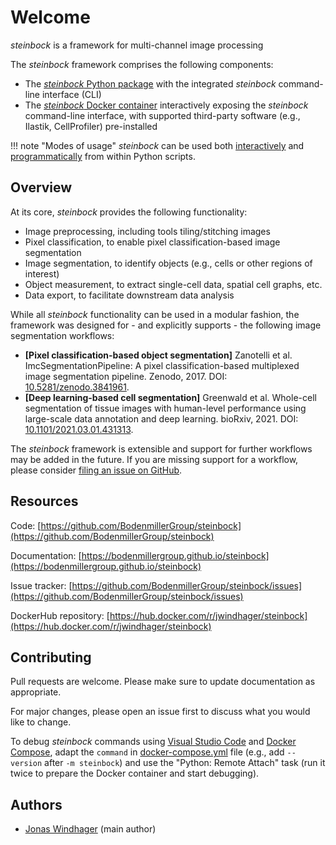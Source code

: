# Welcome

*steinbock* is a framework for multi-channel image processing

The *steinbock* framework comprises the following components:

- The [*steinbock* Python package](https://github.com/BodenmillerGroup/steinbock) with the integrated *steinbock* command-line interface (CLI)
- The [*steinbock* Docker container](https://hub.docker.com/r/jwindhager/steinbock) interactively exposing the *steinbock* command-line interface, with supported third-party software (e.g., Ilastik, CellProfiler) pre-installed

!!! note "Modes of usage"
    *steinbock* can be used both [interactively](cli/intro.md) and [programmatically](python/intro.md) from within Python scripts.

## Overview

At its core, *steinbock* provides the following functionality:

  - Image preprocessing, including tools tiling/stitching images
  - Pixel classification, to enable pixel classification-based image segmentation
  - Image segmentation, to identify objects (e.g., cells or other regions of interest)
  - Object measurement, to extract single-cell data, spatial cell graphs, etc.
  - Data export, to facilitate downstream data analysis

While all *steinbock* functionality can be used in a modular fashion, the framework was designed for - and explicitly supports - the following image segmentation workflows:

 - **[Pixel classification-based object segmentation]** Zanotelli et al. ImcSegmentationPipeline: A pixel classification-based multiplexed image segmentation pipeline. Zenodo, 2017. DOI: [10.5281/zenodo.3841961](https://doi.org/10.5281/zenodo.3841961).
 - **[Deep learning-based cell segmentation]** Greenwald et al. Whole-cell segmentation of tissue images with human-level performance using large-scale data annotation and deep learning. bioRxiv, 2021. DOI: [10.1101/2021.03.01.431313](https://doi.org/10.1101/2021.03.01.431313).

 The *steinbock* framework is extensible and support for further workflows may be added in the future. If you are missing support for a workflow, please consider [filing an issue on GitHub](https://github.com/BodenmillerGroup/steinbock/issues).

## Resources

Code: [https://github.com/BodenmillerGroup/steinbock](https://github.com/BodenmillerGroup/steinbock)

Documentation: [https://bodenmillergroup.github.io/steinbock](https://bodenmillergroup.github.io/steinbock)

Issue tracker: [https://github.com/BodenmillerGroup/steinbock/issues](https://github.com/BodenmillerGroup/steinbock/issues)

DockerHub repository: [https://hub.docker.com/r/jwindhager/steinbock](https://hub.docker.com/r/jwindhager/steinbock)

## Contributing

Pull requests are welcome. Please make sure to update documentation as appropriate.

For major changes, please open an issue first to discuss what you would like to change.

To debug *steinbock* commands using [Visual Studio Code](https://code.visualstudio.com) and [Docker Compose](https://docs.docker.com/compose), adapt the `command` in [docker-compose.yml](https://github.com/BodenmillerGroup/steinbock/blob/main/docker-compose.yml) file (e.g., add `--version` after `-m steinbock`) and use the "Python: Remote Attach" task (run it twice to prepare the Docker container and start debugging).

## Authors

- [Jonas Windhager](mailto:jonas.windhager@uzh.ch) (main author)
